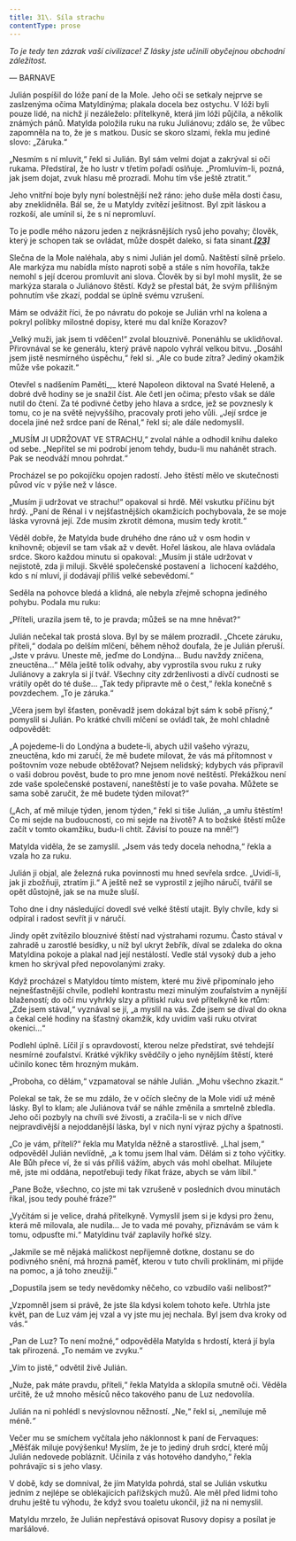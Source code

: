 ```yaml
---
title: 31\. Síla strachu
contentType: prose
---
```


<section>

_To je tedy ten zázrak vaší civilizace! Z lásky jste učinili obyčejnou obchodní záležitost._

— BARNAVE

Julián pospíšil do lóže paní de la Mole. Jeho oči se setkaly nejprve se zaslzenýma očima Matyldinýma; plakala docela bez ostychu. V lóži byli pouze lidé, na nichž jí nezáleželo: přítelkyně, která jim lóži půjčila, a několik známých pánů. Matylda položila ruku na ruku Juliánovu; zdálo se, že vůbec zapomněla na to, že je s matkou. Dusíc se skoro slzami, řekla mu jediné slovo: „Záruka.“

„Nesmím s ní mluvit,“ řekl si Julián. Byl sám velmi dojat a zakrýval si oči rukama. Předstíral, že ho lustr v třetím pořadí oslňuje. „Promluvím-li, pozná, jak jsem dojat, zvuk hlasu mě prozradí. Mohu tím vše ještě ztratit.“

Jeho vnitřní boje byly nyní bolestnější než ráno: jeho duše měla dosti času, aby zneklidněla. Bál se, že u Matyldy zvítězí ješitnost. Byl zpit láskou a rozkoší, ale umínil si, že s ní nepromluví.

To je podle mého názoru jeden z nejkrásnějších rysů jeho povahy; člověk, který je schopen tak se ovládat, může dospět daleko, si fata sinant.[_**\[23\]**_](../Text/cerveny_a_cerny_082.html#_ftn23)

Slečna de la Mole naléhala, aby s nimi Julián jel domů. Naštěstí silně pršelo. Ale markýza mu nabídla místo naproti sobě a stále s ním hovořila, takže nemohl s její dcerou promluvit ani slova. Člověk by si byl mohl myslit, že se markýza starala o Juliánovo štěstí. Když se přestal bát, že svým přílišným pohnutím vše zkazí, poddal se úplně svému vzrušení.

Mám se odvážit říci, že po návratu do pokoje se Julián vrhl na kolena a pokryl polibky milostné dopisy, které mu dal kníže Korazov?

„Velký muži, jak jsem ti vděčen!“ zvolal blouznivě. Ponenáhlu se uklidňoval. Přirovnával se ke generálu, který právě napolo vyhrál velkou bitvu. „Dosáhl jsem jistě nesmírného úspěchu,“ řekl si. „Ale co bude zítra? Jediný okamžik může vše pokazit.“

Otevřel s nadšením Paměti_,_ které Napoleon diktoval na Svaté Heleně, a dobré dvě hodiny se je snažil číst. Ale četl jen očima; přesto však se dále nutil do čtení. Za té podivné četby jeho hlava a srdce, jež se povznesly k tomu, co je na světě nejvyššího, pracovaly proti jeho vůli. „Její srdce je docela jiné než srdce paní de Rénal,“ řekl si; ale dále nedomyslil.

„MUSÍM JI UDRŽOVAT VE STRACHU,“ zvolal náhle a odhodil knihu daleko od sebe. „Nepřítel se mi podrobí jenom tehdy, budu-li mu nahánět strach. Pak se neodváží mnou pohrdat.“

Procházel se po pokojíčku opojen radostí. Jeho štěstí mělo ve skutečnosti původ víc v pýše než v lásce.

„Musím ji udržovat ve strachu!“ opakoval si hrdě. Měl vskutku příčinu být hrdý. „Paní de Rénal i v nejšťastnějších okamžicích pochybovala, že se moje láska vyrovná její. Zde musím zkrotit démona, musím tedy krotit.“

Věděl dobře, že Matylda bude druhého dne ráno už v osm hodin v knihovně; objevil se tam však až v devět. Hořel láskou, ale hlava ovládala srdce. Skoro každou minutu si opakoval: „Musím ji stále udržovat v nejistotě, zda ji miluji. Skvělé společenské postavení a  lichocení každého, kdo s ní mluví, jí dodávají příliš velké sebevědomí.“

Seděla na pohovce bledá a klidná, ale nebyla zřejmě schopna jediného pohybu. Podala mu ruku:

„Příteli, urazila jsem tě, to je pravda; můžeš se na mne hněvat?“

Julián nečekal tak prostá slova. Byl by se málem prozradil. „Chcete záruku, příteli,“ dodala po delším mlčení, během něhož doufala, že je Julián přeruší. „Jste v právu. Uneste mě, jeďme do Londýna… Budu navždy zničena, zneuctěna…“ Měla ještě tolik odvahy, aby vyprostila svou ruku z ruky Juliánovy a zakryla si jí tvář. Všechny city zdrženlivosti a dívčí cudnosti se vrátily opět do té duše… „Tak tedy připravte mě o čest,“ řekla konečně s povzdechem. „To je záruka.“

„Včera jsem byl šťasten, poněvadž jsem dokázal být sám k sobě přísný,“ pomyslil si Julián. Po krátké chvíli mlčení se ovládl tak, že mohl chladně odpovědět:

„A pojedeme-li do Londýna a budete-li, abych užil vašeho výrazu, zneuctěna, kdo mi zaručí, že mě budete milovat, že vás má přítomnost v poštovním voze nebude obtěžovat? Nejsem nelidský; kdybych vás připravil o vaši dobrou pověst, bude to pro mne jenom nové neštěstí. Překážkou není zde vaše společenské postavení, naneštěstí je to vaše povaha. Můžete se sama sobě zaručit, že mě budete týden milovat?“

(„Ach, ať mě miluje týden, jenom týden,“ řekl si tiše Julián, „a umřu štěstím! Co mi sejde na budoucnosti, co mi sejde na životě? A to božské štěstí může začít v tomto okamžiku, budu-li chtít. Závisí to pouze na mně!“)

Matylda viděla, že se zamyslil. „Jsem vás tedy docela nehodna,“ řekla a vzala ho za ruku.

Julián ji objal, ale železná ruka povinnosti mu hned sevřela srdce. „Uvidí-li, jak ji zbožňuji, ztratím ji.“ A ještě než se vyprostil z jejího náručí, tvářil se opět důstojně, jak se na muže sluší.

Toho dne i dny následující dovedl své velké štěstí utajit. Byly chvíle, kdy si odpíral i radost sevřít ji v náručí.

Jindy opět zvítězilo blouznivé štěstí nad výstrahami rozumu. Často stával v zahradě u zarostlé besídky, u níž byl ukryt žebřík, díval se zdaleka do okna Matyldina pokoje a plakal nad její nestálostí. Vedle stál vysoký dub a jeho kmen ho skrýval před nepovolanými zraky.

Když procházel s Matyldou tímto místem, které mu živě připomínalo jeho nejnešťastnější chvíle, podlehl kontrastu mezi minulým zoufalstvím a nynější blažeností; do očí mu vyhrkly slzy a přitiskl ruku své přítelkyně ke rtům: „Zde jsem stával,“ vyznával se jí, „a myslil na vás. Zde jsem se díval do okna a čekal celé hodiny na šťastný okamžik, kdy uvidím vaši ruku otvírat okenici…“

Podlehl úplně. Líčil jí s opravdovostí, kterou nelze předstírat, své tehdejší nesmírné zoufalství. Krátké výkřiky svědčily o jeho nynějším štěstí, které učinilo konec těm hrozným mukám.

„Proboha, co dělám,“ vzpamatoval se náhle Julián. „Mohu všechno zkazit.“

Polekal se tak, že se mu zdálo, že v očích slečny de la Mole vidí už méně lásky. Byl to klam; ale Juliánova tvář se náhle změnila a smrtelně zbledla. Jeho oči pozbyly na chvíli své živosti, a zračila-li se v nich dříve nejpravdivější a nejoddanější láska, byl v nich nyní výraz pýchy a špatnosti.

„Co je vám, příteli?“ řekla mu Matylda něžně a starostlivě. „Lhal jsem,“ odpověděl Julián nevlídně, „a k tomu jsem lhal vám. Dělám si z toho výčitky. Ale Bůh přece ví, že si vás příliš vážím, abych vás mohl obelhat. Milujete mě, jste mi oddána, nepotřebuji tedy říkat fráze, abych se vám líbil.“

„Pane Bože, všechno, co jste mi tak vzrušeně v posledních dvou minutách říkal, jsou tedy pouhé fráze?“

„Vyčítám si je velice, drahá přítelkyně. Vymyslil jsem si je kdysi pro ženu, která mě milovala, ale nudila… Je to vada mé povahy, přiznávám se vám k tomu, odpusťte mi.“ Matyldinu tvář zaplavily hořké slzy.

„Jakmile se mě nějaká maličkost nepříjemně dotkne, dostanu se do podivného snění, má hrozná paměť, kterou v tuto chvíli proklínám, mi přijde na pomoc, a já toho zneužiji.“

„Dopustila jsem se tedy nevědomky něčeho, co vzbudilo vaši nelibost?“

„Vzpomněl jsem si právě, že jste šla kdysi kolem tohoto keře. Utrhla jste květ, pan de Luz vám jej vzal a vy jste mu jej nechala. Byl jsem dva kroky od vás.“

„Pan de Luz? To není možné,“ odpověděla Matylda s hrdostí, která jí byla tak přirozená. „To nemám ve zvyku.“

„Vím to jistě,“ odvětil živě Julián.

„Nuže, pak máte pravdu, příteli,“ řekla Matylda a sklopila smutně oči. Věděla určitě, že už mnoho měsíců něco takového panu de Luz nedovolila.

Julián na ni pohlédl s nevýslovnou něžností. „Ne,“ řekl si, „nemiluje mě méně._“_

Večer mu se smíchem vyčítala jeho náklonnost k paní de Fervaques: „Měšťák miluje povýšenku! Myslím, že je to jediný druh srdcí, které můj Julián nedovede pobláznit. Učinila z vás hotového dandyho,“ řekla pohrávajíc si s jeho vlasy.

V době, kdy se domníval, že jím Matylda pohrdá, stal se Julián vskutku jedním z nejlépe se oblékajících pařížských mužů. Ale měl před lidmi toho druhu ještě tu výhodu, že když svou toaletu ukončil, již na ni nemyslil.

Matyldu mrzelo, že Julián nepřestává opisovat Rusovy dopisy a posílat je maršálové.

</section>

[^1]: V mincích po 6 francích.

[^2]: Citáty z Byrona jsou v překladu Pavla Eisnera.

[^3]: Hrdinka veršované povídky ,,Paní z Vergy“ hynoucí v domnění, že ji zradil milenec.

[^4]: Překlad J. V. Sládka.

[^5]: Náboženské spolky služebnictva, jejichž prostřednictvím církev získávala spojence v šlechtických domech.

[^6]: Podívejte se na stranu 130.

[^7]: Věřte mi.

[^8]: Co je psáno, to je dáno.

[^9]: Chytrému napověz.

[^10]: Buď zdráv a miluj mě.

[^11]: Viz v Louvru vévodu Františka Aquitánského, odkládajícího přilbu a beroucího na sebe mnišský hábit, č. 1130 (_pozn. aut._).

[^12]: Francouzská mystička.

[^13]: Venkove, kdy tě spatřím (citát je však z Horatia).

[^14]: Jsem při tobě, je to moje dílo.

[^15]: Proslulý kejklíř (pozn. autora).

[^16]: Rossiniho opera.

[^17]: To mluví nespokojenec (poznámka Molièrova k Tartuffovi). _Pozn. autora._

[^18]: Biskup a ministr narozený v Besançonu.

[^19]: Redaktoři satirického časopisu, uvěznění pro urážku vlády.

[^20]: Musím se potrestat, jestliže jsem příliš milovala.

[^21]: Syn zedníka, který velel části roajalistické armády při vendéském povstání.

[^22]: Slavný kazatel.

[^23]: Jestliže dovolí osud.

[^24]: Od této chvíle již neřeknu ani slovo.

[^25]: Zde mluví z něho jakobín (_Pozn. aut.)._

[^26]: Od La Fontaina; podle nich je „manželský svazek tísnivým ortelem“.
